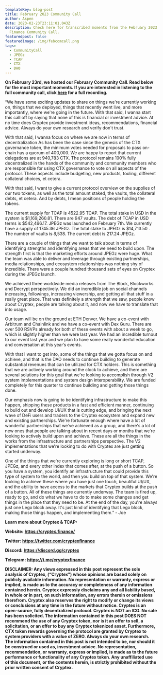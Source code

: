 ```yaml
---
templateKey: blog-post
title: February 2023 Community Call
author: Aspen
date: 2023-02-23T23:11:01.043Z
description: Check here for transcribed moments from the February 2023 Cryptex
  Finance Community Call.
featuredpost: false
featuredimage: /img/febcomcall.png
tags:
  - CommunityCall
  - JPEGz
  - TCAP
  - CTX
  - DAO
---
```

**O﻿n February 23rd, we hosted our February Community Call. Read below for the most important moments. If you are interested in listening to the full community call, click [here](https://www.youtube.com/watch?v=xTSM7qhlqVk&feature=youtu.be) for a full recording.**

“We have some exciting updates to share on things we're currently working on, things that we deployed, things that recently went live, and more importantly, where we're going in the future. With that said, I wanna start this call off by saying that none of this is financial or investment advice. At no time does Cryptex provide investment ideas, recommendations, financial advice. Always do your own research and verify don't trust.

With that said, I wanna focus on where we are now in terms of decentralization As has been the case since the genesis of the CTX governance token, the minimum votes needed for proposals to pass on-chain has a quorum of 400,000. We are happy to report that current delegations are at 940,783 CTX. The protocol remains 100% fully decentralized in the hands of the community and community members who are responsible for using CTX governance to vote on all aspects of the protocol. These aspects include budgeting, new products, tooling, different collateral choices, et cetera.

With that said, I want to give a current protocol overview on the supplies of our two tokens, as well as the total amount staked, the vaults, the collateral debts, et cetera. And by debts, I mean positions of people holding the tokens.

The current supply for TCAP is 4522.95 TCAP. The total stake in USD in the system is $1,169,260.81. There are 947 vaults. The debt of TCAP in USD terms is $542,466.17. JPEGz was launched on February 7th. We currently have a supply of 1745.36 JPEGz. The total stake to JPEGz is $14,713.50 . The number of vaults is 8,538. The current debt is 217.24 JPEGz.

There are a couple of things that we want to talk about in terms of identifying strengths and identifying areas that we need to build upon. The strength first is that the marketing efforts around JPEGz were huge. What the team was able to deliver and leverage through existing partnerships, media relationships, and ecosystem relationships was nothing shy of incredible. There were a couple hundred thousand sets of eyes on Cryptex during the JPEGz launch.

We achieved three worldwide media releases from The Block, Blockworks and Decrypt perspectively. We did an incredible job on social channels increasing, followings, increasing viewership, and getting all that stuff in a really great place. That was definitely a strength that we saw, people know about Cryptex, people are talking about it, and now we have to translate that into usage.

Our team will be on the ground at ETH Denver. We have a co-event with Arbitrum and Chainlink and we have a co-event with Dex Guru. There are over 500 RSVPs already for both of these events with about a week to go, which is slightly higher than we were last year. We had an incredible turnout to our event last year and we plan to have some really wonderful education and conversation at this year’s events.

With that I want to get into, some of the things that we gotta focus on and achieve, and that is the DAO needs to continue building to generate substantial revenues that can be utilized for CTX holders. This is something that we are actively working around the clock to achieve, and there are several solutions for this goal that we're looking to accomplish through V2 system implementations and system design interoperability. We are funded completely for this quarter to continue building and getting those things done.

Our emphasis now is going to be identifying infrastructure to make this happen, shipping these products in a fast and efficient manner, continuing to build out and develop UI/UX that is cutting edge, and bringing the next wave of DeFi users and traders to the Cryptex ecosystem and expand new and existing partnerships. We're fortunate enough where have a lot of wonderful partnerships that we've achieved as a group, and there's a lot of new ones that people are talking about in recent days or months that we're looking to actively build upon and achieve. These are all the things in the works from the infrastructure and partnerships perspective. The V2 implementations that we're looking to do with Cryptex are just getting started underway.

One of the things that we're currently exploring is long or short TCAP, JPEGz, and every other index that comes after, at the push of a button. So you have a system, you identify an infrastructure that could provide this type of system to the world, and then you build on top of that system. We're looking to achieve these where you have just one touch, beautiful UI/UX, and the ability to have access to the markets that Cryptex builds at the push of a button. All of these things are currently underway. The team is fired up, ready to go, and do what we have to do to make some changes and get things in the place that they need to be. At the end of the day, you're always just one Lego block away. It's just kind of identifying that Lego block, making those things happen, and implementing them.” - Joe

**Learn more about Cryptex & TCAP:**

**Website:** [](https://cryptex.finance/)**<https://cryptex.finance/>**

**Twitter:** [](https://twitter.com/cryptexfinance)**<https://twitter.com/cryptexfinance>**

**Discord:** [](https://discord.gg/cryptex)**<https://discord.gg/cryptex>** 

**Telegram:** [](https://t.me/cryptexfinance)**<https://t.me/cryptexfinance>**

**DISCLAIMER: Any views expressed in this post represent the sole analysis of Cryptex, (“Cryptex”) whose opinions are based solely on publicly available information. No representation or warranty, express or implied, is made as to the accuracy or completeness of any information contained herein. Cryptex expressly disclaims any and all liability based, in whole or in part, on such information, any errors therein or omissions therefrom. Cryptex also reserves the right to modify or change its views or conclusions at any time in the future without notice. Cryptex is an open-source, fully decentralized protocol. Cryptex is NOT an ICO. No sale has been solicited. The information contained in this post DOES NOT recommend the use of any Cryptex token, nor is it an offer to sell, a solicitation, or an offer to buy any Cryptex tokenized asset. Furthermore, CTX token rewards governing the protocol are granted by Cryptex to system providers with a value of ZERO. Always do your own research. The information contained in this post is not intended to be, nor should it be construed or used as, investment advice. No representation, recommendation, or warranty, express or implied, is made as to the future performance or functionality of any Cryptex token. Any unaffiliated use of this document, or the contents herein, is strictly prohibited without the prior written consent of Cryptex.**